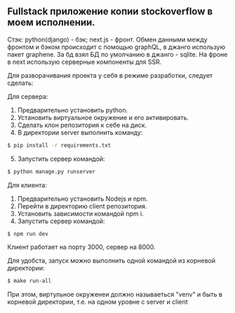## Fullstack приложение копии stockoverflow в моем исполнении.

Стэк: python(django) - бэк; next.js - фронт. Обмен данными между фронтом и бэком происходит с помощью graphQL, в джанго использую пакет graphene. За бд взял БД по умолчанию в джанго - sqlite. На фроне в next использую серверные компоненты для SSR.

Для разворачивания проекта у себя в режиме разработки, следует сделать:

Для сервера:

1. Предварительно установить python.
2. Установить виртуальное окружение и его активировать.
3. Сделать клон репозитория к себе на диск.
4. В директории server выполнить команду:

```bash
$ pip install -r requirements.txt
```

5. Запустить сервер командой:

```bash
$ python manage.py runserver
```

Для клиента:

1. Предварительно установить Nodejs и npm.
2. Перейти в директорию client репозитория.
3. Установить зависимости командой npm i.
4. Запустить сервер командой:

```bash
$ npm run dev
```

Клиент работает на порту 3000, сервер на 8000.

Для удобста, запуск можно выполнить одной командой из корневой директории:

```bash
$ make run-all
```

При этом, виртульное окруженеи должно называеться "venv" и быть в корневой директории, т.е. на одном уровне с server и client
